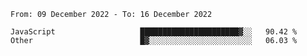 <!--START_SECTION:waka-->

```text
From: 09 December 2022 - To: 16 December 2022

JavaScript                   ██████████████████████▓░░   90.42 %
Other                        █▓░░░░░░░░░░░░░░░░░░░░░░░   06.03 %
```

<!--END_SECTION:waka-->
